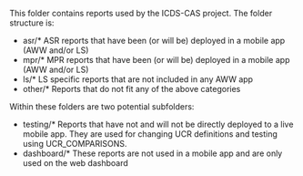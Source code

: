 This folder contains reports used by the ICDS-CAS project. The folder structure is:

- asr/\* ASR reports that have been (or will be) deployed in a mobile app (AWW and/or LS)
- mpr/\* MPR reports that have been (or will be) deployed in a mobile app (AWW and/or LS)
- ls/\* LS specific reports that are not included in any AWW app
- other/\* Reports that do not fit any of the above categories

Within these folders are two potential subfolders:

- testing/\* Reports that have not and will not be directly deployed to a live mobile app.
  They are used for changing UCR definitions and testing using UCR_COMPARISONS.
- dashboard/\* These reports are not used in a mobile app and are only used on the web dashboard
